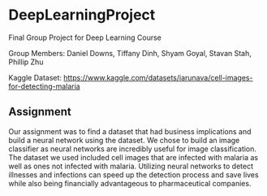 # DeepLearningProject
Final Group Project for Deep Learning Course

Group Members: Daniel Downs, Tiffany Dinh, Shyam Goyal, Stavan Stah, Phillip Zhu

Kaggle Dataset: https://www.kaggle.com/datasets/iarunava/cell-images-for-detecting-malaria

## Assignment
Our assignment was to find a dataset that had business implications and build a neural network using the dataset. 
We chose to build an image classifier as neural networks are incredibly useful for image classification. 
The dataset we used included cell images that are infected with malaria as well as ones not infected with malaria. 
Utilizing neural networks to detect illnesses and infections can speed up the detection process and save lives
while also being financially advantageous to pharmaceutical companies.
